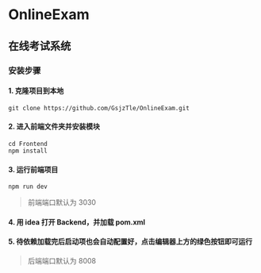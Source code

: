 # OnlineExam

## 在线考试系统

### 安装步骤


#### 1. 克隆项目到本地

```git
git clone https://github.com/GsjzTle/OnlineExam.git
```



#### 2. 进入前端文件夹并安装模块

```git
cd Frontend
npm install 
```


#### 3. 运行前端项目 

```git
npm run dev
```

> 前端端口默认为 3030



#### 4. 用 idea 打开 Backend，并加载 pom.xml


#### 5. 待依赖加载完后启动项也会自动配置好，点击编辑器上方的绿色按钮即可运行

> 后端端口默认为 8008
